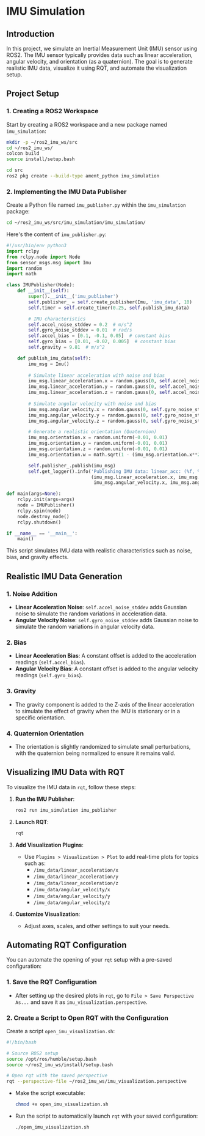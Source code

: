 # IMU Simulation

## Introduction

In this project, we simulate an Inertial Measurement Unit (IMU) sensor using ROS2. The IMU sensor typically provides data such as linear acceleration, angular velocity, and orientation (as a quaternion). The goal is to generate realistic IMU data, visualize it using RQT, and automate the visualization setup.

## Project Setup

### 1. Creating a ROS2 Workspace

Start by creating a ROS2 workspace and a new package named `imu_simulation`:

```bash
mkdir -p ~/ros2_imu_ws/src
cd ~/ros2_imu_ws/
colcon build
source install/setup.bash

cd src
ros2 pkg create --build-type ament_python imu_simulation
```

### 2. Implementing the IMU Data Publisher

Create a Python file named `imu_publisher.py` within the `imu_simulation` package:

```bash
cd ~/ros2_imu_ws/src/imu_simulation/imu_simulation/
```

Here's the content of `imu_publisher.py`:

```python
#!/usr/bin/env python3
import rclpy
from rclpy.node import Node
from sensor_msgs.msg import Imu
import random
import math

class IMUPublisher(Node):
    def __init__(self):
        super().__init__('imu_publisher')
        self.publisher_ = self.create_publisher(Imu, 'imu_data', 10)
        self.timer = self.create_timer(0.25, self.publish_imu_data)

        # IMU characteristics
        self.accel_noise_stddev = 0.2  # m/s^2
        self.gyro_noise_stddev = 0.01  # rad/s
        self.accel_bias = [0.1, -0.1, 0.05]  # constant bias
        self.gyro_bias = [0.01, -0.02, 0.005]  # constant bias
        self.gravity = 9.81  # m/s^2

    def publish_imu_data(self):
        imu_msg = Imu()
        
        # Simulate linear acceleration with noise and bias
        imu_msg.linear_acceleration.x = random.gauss(0, self.accel_noise_stddev) + self.accel_bias[0]
        imu_msg.linear_acceleration.y = random.gauss(0, self.accel_noise_stddev) + self.accel_bias[1]
        imu_msg.linear_acceleration.z = random.gauss(0, self.accel_noise_stddev) + self.accel_bias[2] + self.gravity
        
        # Simulate angular velocity with noise and bias
        imu_msg.angular_velocity.x = random.gauss(0, self.gyro_noise_stddev) + self.gyro_bias[0]
        imu_msg.angular_velocity.y = random.gauss(0, self.gyro_noise_stddev) + self.gyro_bias[1]
        imu_msg.angular_velocity.z = random.gauss(0, self.gyro_noise_stddev) + self.gyro_bias[2]

        # Generate a realistic orientation (Quaternion)
        imu_msg.orientation.x = random.uniform(-0.01, 0.01)
        imu_msg.orientation.y = random.uniform(-0.01, 0.01)
        imu_msg.orientation.z = random.uniform(-0.01, 0.01)
        imu_msg.orientation.w = math.sqrt(1 - (imu_msg.orientation.x**2 + imu_msg.orientation.y**2 + imu_msg.orientation.z**2))

        self.publisher_.publish(imu_msg)
        self.get_logger().info('Publishing IMU data: linear_acc: (%f, %f, %f), angular_vel: (%f, %f, %f)' %
                               (imu_msg.linear_acceleration.x, imu_msg.linear_acceleration.y, imu_msg.linear_acceleration.z,
                                imu_msg.angular_velocity.x, imu_msg.angular_velocity.y, imu_msg.angular_velocity.z))

def main(args=None):
    rclpy.init(args=args)
    node = IMUPublisher()
    rclpy.spin(node)
    node.destroy_node()
    rclpy.shutdown()

if __name__ == '__main__':
    main()
```

This script simulates IMU data with realistic characteristics such as noise, bias, and gravity effects.

## Realistic IMU Data Generation

### 1. **Noise Addition**

- **Linear Acceleration Noise**: `self.accel_noise_stddev` adds Gaussian noise to simulate the random variations in acceleration data.
- **Angular Velocity Noise**: `self.gyro_noise_stddev` adds Gaussian noise to simulate the random variations in angular velocity data.

### 2. **Bias**

- **Linear Acceleration Bias**: A constant offset is added to the acceleration readings (`self.accel_bias`).
- **Angular Velocity Bias**: A constant offset is added to the angular velocity readings (`self.gyro_bias`).

### 3. **Gravity**

- The gravity component is added to the Z-axis of the linear acceleration to simulate the effect of gravity when the IMU is stationary or in a specific orientation.

### 4. **Quaternion Orientation**

- The orientation is slightly randomized to simulate small perturbations, with the quaternion being normalized to ensure it remains valid.

## Visualizing IMU Data with RQT

To visualize the IMU data in `rqt`, follow these steps:

1. **Run the IMU Publisher**:

   ```bash
   ros2 run imu_simulation imu_publisher
   ```

2. **Launch RQT**:

   ```bash
   rqt
   ```

3. **Add Visualization Plugins**:
   - Use `Plugins > Visualization > Plot` to add real-time plots for topics such as:
     - `/imu_data/linear_acceleration/x`
     - `/imu_data/linear_acceleration/y`
     - `/imu_data/linear_acceleration/z`
     - `/imu_data/angular_velocity/x`
     - `/imu_data/angular_velocity/y`
     - `/imu_data/angular_velocity/z`

4. **Customize Visualization**:
   - Adjust axes, scales, and other settings to suit your needs.

## Automating RQT Configuration

You can automate the opening of your `rqt` setup with a pre-saved configuration:

### 1. Save the RQT Configuration

- After setting up the desired plots in `rqt`, go to `File > Save Perspective As...` and save it as `imu_visualization.perspective`.

### 2. Create a Script to Open RQT with the Configuration

Create a script `open_imu_visualization.sh`:

```bash
#!/bin/bash

# Source ROS2 setup
source /opt/ros/humble/setup.bash
source ~/ros2_imu_ws/install/setup.bash

# Open rqt with the saved perspective
rqt --perspective-file ~/ros2_imu_ws/imu_visualization.perspective
```

- Make the script executable:

  ```bash
  chmod +x open_imu_visualization.sh
  ```

- Run the script to automatically launch `rqt` with your saved configuration:

  ```bash
  ./open_imu_visualization.sh
  ```
